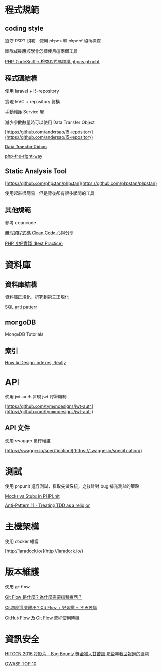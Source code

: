 # 程式規範

## coding style

遵守 PSR2 規範，使用 phpcs 和 phpcbf 協助檢查

團隊成員應該學會怎樣使用這兩個工具

[PHP_CodeSniffer 檢查程式碼標準 phpcs phpcbf](https://clouding.city/php-phpcs-phpcbf/)

## 程式碼結構

使用 laravel + l5-repository

實現 MVC + repository 結構

手動維護 Service 層

減少參數數量時可以使用 Data Transfer Object

[https://github.com/andersao/l5-repository](https://github.com/andersao/l5-repository)

[Data Transfer Object](https://martinfowler.com/eaaCatalog/dataTransferObject.html)

[php-the-right-way](http://laravel-taiwan.github.io/php-the-right-way/)

## Static Analysis Tool

[https://github.com/phpstan/phpstan](https://github.com/phpstan/phpstan)

使用起來很簡易，但是背後卻有很多學問的工具

## 其他規範

參考 cleancode 

[無瑕的程式碼 Clean Code 心得分享](https://www.slideshare.net/kylinfish/clean-code-72688451)

[PHP 良好實踐 (Best Practice)](https://www.slideshare.net/kylinfish/php-best-practice-81744253)

# 資料庫

## 資料庫結構

資料庫正規化，研究到第三正規化

[SQL anti pattern](https://www.slideshare.net/gleicon/nosql-and-sql-anti-patterns/)

## mongoDB

[MongoDB Tutorials](https://docs.mongodb.com/manual/tutorial/)

## 索引

[How to Design Indexes, Really](https://www.slideshare.net/billkarwin/how-to-design-indexes-really)

# API

使用 jwt-auth 實現 jwt 認證機制

[https://github.com/tymondesigns/jwt-auth](https://github.com/tymondesigns/jwt-auth)

## API 文件

使用 swagger 進行維護

[https://swagger.io/specification/](https://swagger.io/specification/)

# 測試

使用 phpunit 進行測試，採取先做系統，之後針對 bug 補充測試的策略

[Mocks vs Stubs in PHPUnit](https://stackoverflow.com/questions/45965699/mocks-vs-stubs-in-phpunit)

[Anti-Pattern 11 - Treating TDD as a religion](http://blog.codepipes.com/testing/software-testing-antipatterns.html#anti-pattern-11---treating-tdd-as-a-religion)

# 主機架構

使用 docker 維護

[http://laradock.io/](http://laradock.io/)

# 版本維護

使用 git flow

[Git Flow 是什麼？為什麼需要這種東西？](https://gitbook.tw/chapters/gitflow/why-need-git-flow.html)

[Git怎麼這麼難用？Git Flow + 好習慣 = 不再苦惱](https://medium.com/kuma%E8%80%81%E5%B8%AB%E7%9A%84%E8%BB%9F%E9%AB%94%E5%B7%A5%E7%A8%8B%E6%95%99%E5%AE%A4/%E5%9F%BA%E7%A4%8E-git-flow-%E5%B7%A5%E4%BD%9C%E6%B3%95-fa50b1dddc4f)

[GitHub Flow 及 Git Flow 流程使用時機](https://blog.wu-boy.com/2017/12/github-flow-vs-git-flow/comment-page-1/)

# 資訊安全

[HITCON 2016 投影片 - Bug Bounty 獎金獵人甘苦談 那些年我回報過的漏洞](https://blog.orange.tw/2016/07/hitcon-2016-slides-bug-bounty-hunter.html)

[OWASP TOP 10](https://www.owasp.org/index.php/Top_10-2017_Top_10)

